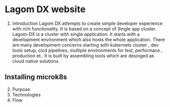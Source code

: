 # Lagom DX website

1. Introduction 
   Lagom DX attempts to create simple developer experience with rich functionality. It is based on a concept of Single app cluster. Lagom-DX is a cluster with single application. It starts with a development environment which also hosts the whole application. There are many development concerns starting with kubernets cluster , dev tools setup, cicd pipelines, multiple environments for test, performace , production et.. It is built by assembling tools which are desinged as cloud native solutions.
## Installing microk8s 

2. Purpose
3. Technologies
4. Flow 
